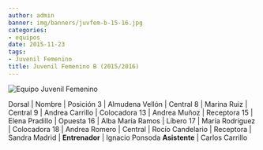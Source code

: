 ```yaml
---
author: admin
banner: img/banners/juvfem-b-15-16.jpg
categories:
- equipos
date: 2015-11-23
tags:
- Juvenil Femenino
title: Juvenil Femenino B (2015/2016)
---
```


![Equipo Juvenil Femenino](/img/banners/juvfem-b-15-16.jpg)

Dorsal | Nombre | Posición
3 | Almudena Vellón | Central
8 | Marina Ruiz | Central
9 | Andrea Carrillo | Colocadora
13 | Andrea Muñoz | Receptora
15 | Elena Pradillo | Opuesta
16 | Alba María Ramos | Líbero
17 | María Rodríguez | Colocadora
18 | Andrea Romero | Central
 | Rocío Candelario | Receptora
 | Sandra Madrid |
**Entrenador** | Ignacio Ponsoda
**Asistente** | Carlos Carrillo
